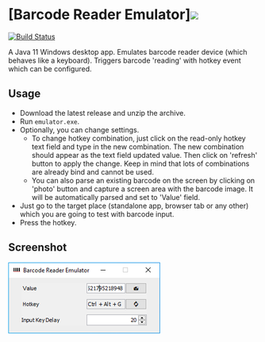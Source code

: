 # [Barcode Reader Emulator][<img src="https://github.com/oxcafedead/barcode-reader-emulator/raw/main/docs/barcode-emulator-logo.png">](https://oxcafedead.github.io/barcode-reader-emulator/)

[![Build Status](https://travis-ci.org/oxcafedead/barcode-reader-emulator.svg?branch=main)](https://travis-ci.org/oxcafedead/barcode-reader-emulator)

A Java 11 Windows desktop app. Emulates barcode reader device (which behaves like a keyboard).
Triggers barcode 'reading' with hotkey event which can be configured.

## Usage

- Download the latest release and unzip the archive. 
- Run `emulator.exe`.
- Optionally, you can change settings.
    - To change hotkey combination, just click on the read-only hotkey text field and type in the new combination. The new combination should appear as the text field updated value. Then click on 'refresh' button to apply the change. Keep in mind that lots of combinations are already bind and cannot be used.
    - You can also parse an existing barcode on the screen by clicking on 'photo' button and capture a screen area with the barcode image. It will be automatically parsed and set to 'Value' field.
- Just go to the target place (standalone app, browser tab or any other) which you are going to test with barcode input.
- Press the hotkey.

## Screenshot
![Screenshot](docs/screenshot.png)
